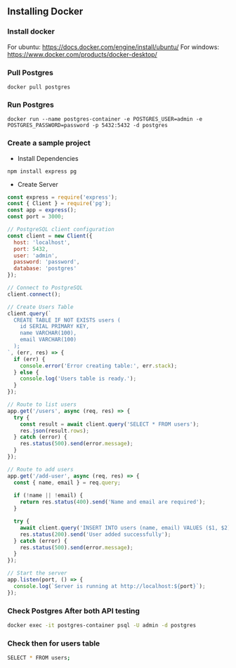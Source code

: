 ## Installing Docker

### Install docker 
For ubuntu: https://docs.docker.com/engine/install/ubuntu/
For windows: https://www.docker.com/products/docker-desktop/

### Pull Postgres
```
docker pull postgres
```

### Run Postgres
```
docker run --name postgres-container -e POSTGRES_USER=admin -e POSTGRES_PASSWORD=password -p 5432:5432 -d postgres

```

### Create a sample project

- Install Dependencies
```
npm install express pg
```

- Create Server
```js
const express = require('express');
const { Client } = require('pg');
const app = express();
const port = 3000;

// PostgreSQL client configuration
const client = new Client({
  host: 'localhost',
  port: 5432,
  user: 'admin',
  password: 'password',
  database: 'postgres'
});

// Connect to PostgreSQL
client.connect();

// Create Users Table
client.query(`
  CREATE TABLE IF NOT EXISTS users (
    id SERIAL PRIMARY KEY,
    name VARCHAR(100),
    email VARCHAR(100)
  );
`, (err, res) => {
  if (err) {
    console.error('Error creating table:', err.stack);
  } else {
    console.log('Users table is ready.');
  }
});

// Route to list users
app.get('/users', async (req, res) => {
  try {
    const result = await client.query('SELECT * FROM users');
    res.json(result.rows);
  } catch (error) {
    res.status(500).send(error.message);
  }
});

// Route to add users
app.get('/add-user', async (req, res) => {
  const { name, email } = req.query;
  
  if (!name || !email) {
    return res.status(400).send('Name and email are required');
  }

  try {
    await client.query('INSERT INTO users (name, email) VALUES ($1, $2)', [name, email]);
    res.status(200).send('User added successfully');
  } catch (error) {
    res.status(500).send(error.message);
  }
});

// Start the server
app.listen(port, () => {
  console.log(`Server is running at http://localhost:${port}`);
});
```

### Check Postgres After both API testing
```bash
docker exec -it postgres-container psql -U admin -d postgres
```

### Check then for users table
```bash
SELECT * FROM users;
```